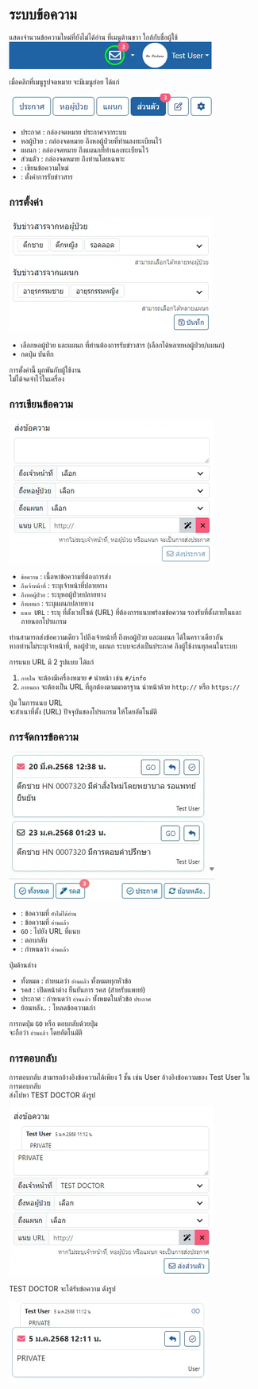 # ระบบข้อความ
แสดงจำนวนข้อความใหม่ที่ยังไม่ได้อ่าน ที่เมนูด้านขวา ใกล้กับชื่อผู้ใช้
![Message Badge](images/message-badge.webp)

เมื่อคลิกที่เมนูรูปจดหมาย จะมีเมนูย่อย ได้แก่

![Message Menu](images/message-menu.webp)
* ประกาศ : กล่องจดหมาย ประกาศจากระบบ
* หอผู้ป่วย : กล่องจดหมาย ถึงหอผู้ป่วยที่ท่านลงทะเบียนไว้
* แผนก : กล่องจดหมาย ถึงแผนกที่ท่านลงทะเบียนไว้
* ส่วนตัว : กล่องจดหมาย ถึงท่านโดยเฉพาะ
* <i class="fa fa-pencil-square-o"></i> : เขียนข้อความใหม่
* <i class="fa fa-cog"></i> : ตั้งค่าการรับข่าวสาร

## การตั้งค่า
![Message Gear](images/message-gear.webp)
* เลือกหอผู้ป่วย และแผนก ที่ท่านต้องการรับข่าวสาร (เลือกได้หลายหอผู้ป่วย/แผนก)
* กดปุ่ม <i class="fa fa-save"></i> บันทึก

<div class="warning">

การตั้งค่านี้ ผูกพันกับผู้ใช้งาน  
ไม่ได้จดจำไว้ในเครื่อง
</div>

## การเขียนข้อความ
![Message Compose](images/message-compose.webp)
* `ข้อความ` : เนื้อหาข้อความที่ต้องการส่ง
* `ถึงเจ้าหน้าที่` : ระบุเจ้าหน้าที่ปลายทาง
* `ถึงหอผู้ป่วย` : ระบุหอผู้ป่วยปลายทาง
* `ถึงแผนก` : ระบุแผนกปลายทาง
* `แนบ URL` : ระบุ ที่ตั้งเวปไซต์ (URL) ที่ต้องการแนบพร้อมข้อความ รองรับที่ตั้งภายในและภายนอกโปรแกรม

<div class="warning">

ท่านสามารถส่งข้อความเดียว ไปถึงเจ้าหน้าที่ ถึงหอผู้ป่วย และแผนก ได้ในคราวเดียวกัน    
หากท่านไม่ระบุเจ้าหน้าที่, หอผู้ป่วย, แผนก ระบบจะส่งเป็นประกาศ ถึงผู้ใช้งานทุกคนในระบบ
</div>

<div class="warning">

การแนบ URL มี 2 รูปแบบ ได้แก่
1. `ภายใน` จะต้องมีเครื่องหมาย `#` นำหน้า เช่น `#/info`
1. `ภายนอก`  จะต้องเป็น URL ที่ถูกต้องตามมาตรฐาน นำหน้าด้วย `http://` หรือ `https://`
</div>

<div class="warning">

ปุ่ม <i class="fa fa-magic"></i> ในการแนบ URL  
จะสำเนาที่ตั้ง (URL) ปัจจุบันของโปรแกรม ให้โดยอัตโนมัติ
</div>

## การจัดการข้อความ
![Message Messages](images/message-messages.webp)
* <i class="fa fa-envelope" style="color:red;"></i> : ข้อความที่ `ยังไม่ได้อ่าน`
* <i class="fa fa-envelope"></i> : ข้อความที่ `อ่านแล้ว`
* `GO` : ไปยัง URL ที่แนบ
* <i class="fa fa-reply"></i> : ตอบกลับ
* <i class="fa fa-check-circle-o"></i> : กำหนดว่า `อ่านแล้ว`

ปุ่มด้านล่าง
* <i class="fa fa-check-circle-o"></i> ทั้งหมด : กำหนดว่า `อ่านแล้ว` ทั้งหมดทุกหัวข้อ
* <i class="fa fa-pencil"></i> รคส : เปิดหน้าต่าง ยืนยันการ รคส (สำหรับแพทย์)
* <i class="fa fa-check-circle-o"></i> ประกาศ : กำหนดว่า `อ่านแล้ว` ทั้งหมดในหัวข้อ `ประกาศ`
* <i class="fa fa-refresh"></i> ย้อนหลัง.. : โหลดข้อความเก่า

<div class="warning">

การกดปุ่ม `GO` หรือ ตอบกลับด้วยปุ่ม <i class="fa fa-reply"></i>  
จะถือว่า `อ่านแล้ว` โดยอัตโนมัติ
</div>

## การตอบกลับ
การตอบกลับ สามารถอ้างอิงข้อความได้เพียง 1 ชั้น เช่น User อ้างอิงข้อความของ Test User ในการตอบกลับ  
ส่งไปหา TEST DOCTOR ดังรูป

![Message Compose Ref](images/message-compose-ref.webp)

TEST DOCTOR จะได้รับข้อความ ดังรูป

![Message Ref](images/message-ref.webp)
